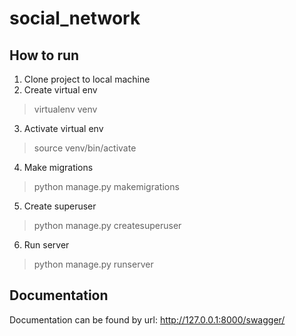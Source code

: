 # social_network
## How to run
1. Clone project to local machine
2. Create virtual env 
> virtualenv venv
3. Activate virtual env
> source venv/bin/activate
4. Make migrations
> python manage.py makemigrations
5. Create superuser
> python manage.py createsuperuser
6. Run server
> python manage.py runserver
## Documentation
Documentation can be found by url: 
http://127.0.0.1:8000/swagger/
